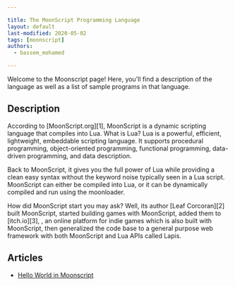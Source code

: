 ```yaml
---

title: The MoonScript Programming Language
layout: default
last-modified: 2020-05-02
tags: [moonscript]
authors:
  - bassem_mohamed

---
```


Welcome to the Moonscript page! Here, you'll find a description of the language as well as a list of sample programs in that language.

## Description

According to [MoonScript.org][1], MoonScript is a dynamic scripting language that
compiles into Lua. What is Lua? Lua is a powerful, efficient, lightweight,
embeddable scripting language. It supports procedural programming, object-oriented
programming, functional programming, data-driven programming, and data description.

Back to MoonScript, it gives you the full power of Lua while providing a clean
easy syntax without the keyword noise typically seen in a Lua script. MoonScript
can either be compiled into Lua, or it can be dynamically compiled and run using
the moonloader.

How did MoonScript start you may ask? Well, its author [Leaf Corcoran][2] built
MoonScript, started building games with MoonScript, added them to [itch.io][3], , an
online platform for indie games which is also built with MoonScript, then
generalized the code base to a general purpose web framework with both
MoonScript and Lua APIs called Lapis.


## Articles

- [Hello World in Moonscript](https://sampleprograms.io/projects/hello-world/moonscript)